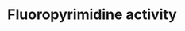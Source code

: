---
annotations:
- id: PW:0000754
  parent: drug pathway
  type: Pathway Ontology
  value: drug pathway
- id: DOID:162
  parent: disease of cellular proliferation
  type: Disease Ontology
  value: cancer
- id: CL:0000182
  parent: native cell
  type: Cell Type Ontology
  value: hepatocyte
- id: PW:0000605
  parent: disease pathway
  type: Pathway Ontology
  value: cancer pathway
authors:
- AlexanderPico
- MaintBot
- Khanspers
- Anwesha
- Evelo
- Egonw
- AaronCaine
- DeSl
- Mkutmon
- Etaglobin
- Fehrhart
- Eweitz
citedin:
- link: PMC9015122
- link: PMC9035641
communities:
- CPTAC
- Diseases
description: 'The main mechanism of 5-FU activation is conversion to fluorodeoxyuridine
  monophosphate (FdUMP) which inhibits the enzyme thymidylate synthase (TYMS), an
  important part of the folate-homocysteine cycle and purine and pyrimidine synthesis
  The conversion of 5-FU to FdUMP can occur via thymidylate phosphorylase (TYMP) to
  fluorodeoxyuridine (FUDR) and then by the action of thymidine kinase to FdUMP or
  indirectly via fluorouridine monophosphate (FUMP) or fluroridine (FUR) to fluorouridine
  diphosphate (FUDP) and then ribonucleotide reductase action to FdUDP and FdUMP.
  FUDP and FdUDP can also be converted to FUTP and FdUTP and incorporated into RNA
  and DNA respectively which also contributes to the pharmacodynamic actions of fluoropyrimidines.  Sources:
  [https://www.pharmgkb.org/pathway/PA150653776 PharmGKB:Fluoropyrimidine Pharmacokinetics],
  [https://www.pharmgkb.org/pathway/PA165291507 PharmGKB:Fluoropyrimidine Pharmacodynamics],
  [http://en.wikipedia.org/wiki/Fluorouracil Wikipedia:Fluorouracil]  Proteins on
  this pathway have targeted assays available via the [https://assays.cancer.gov/available_assays?wp_id=WP1601
  CPTAC Assay Portal]'
last-edited: 2021-12-09
ndex: 3f7ea6ff-8b63-11eb-9e72-0ac135e8bacf
organisms:
- Homo sapiens
redirect_from:
- /index.php/Pathway:WP1601
- /instance/WP1601
revision: null
schema-jsonld:
- '@context': https://schema.org/
  '@id': https://wikipathways.github.io/pathways/WP1601.html
  '@type': Dataset
  creator:
    '@type': Organization
    name: WikiPathways
  description: 'The main mechanism of 5-FU activation is conversion to fluorodeoxyuridine
    monophosphate (FdUMP) which inhibits the enzyme thymidylate synthase (TYMS), an
    important part of the folate-homocysteine cycle and purine and pyrimidine synthesis
    The conversion of 5-FU to FdUMP can occur via thymidylate phosphorylase (TYMP)
    to fluorodeoxyuridine (FUDR) and then by the action of thymidine kinase to FdUMP
    or indirectly via fluorouridine monophosphate (FUMP) or fluroridine (FUR) to fluorouridine
    diphosphate (FUDP) and then ribonucleotide reductase action to FdUDP and FdUMP.
    FUDP and FdUDP can also be converted to FUTP and FdUTP and incorporated into RNA
    and DNA respectively which also contributes to the pharmacodynamic actions of
    fluoropyrimidines.  Sources: [https://www.pharmgkb.org/pathway/PA150653776 PharmGKB:Fluoropyrimidine
    Pharmacokinetics], [https://www.pharmgkb.org/pathway/PA165291507 PharmGKB:Fluoropyrimidine
    Pharmacodynamics], [http://en.wikipedia.org/wiki/Fluorouracil Wikipedia:Fluorouracil]  Proteins
    on this pathway have targeted assays available via the [https://assays.cancer.gov/available_assays?wp_id=WP1601
    CPTAC Assay Portal]'
  keywords:
  - 5,10-Methylenetetrahydrofolate
  - 5-FU
  - 5-dFCR
  - 5-dFUR
  - 5-fluorouracil (5-FU)
  - 5-hydroxytegafur
  - ABCC3
  - ABCC4
  - ABCC5
  - ABCG2
  - Apoptosis
  - CDA
  - CES1
  - CES2
  - CYP2A6
  - Capecitabine
  - DHFR
  - DHFU
  - DNA Repair
  - DPYD
  - DPYS
  - Dihydrofolate
  - ERCC2
  - FBAL
  - FPGS
  - FUDP
  - FUDR
  - FUMP
  - FUPA
  - FUR
  - FUTP
  - FdUDP
  - FdUMP
  - FdUTP
  - Folate Cycle
  - GGH
  - Leucovorin
  - MIR29C
  - MTHFR
  - PPAT
  - RRM1
  - RRM2
  - SLC22A7
  - SLC29A1
  - SMUG1
  - TDG
  - TK1
  - TP53
  - TYMP
  - TYMS
  - Tegafur
  - UCK1
  - UCK2
  - UMPS
  - UPB1
  - UPP1
  - UPP2
  - XRCC3
  - dTMP
  - dUMP
  license: CC0
  name: Fluoropyrimidine activity
seo: CreativeWork
title: Fluoropyrimidine activity
wpid: WP1601
---